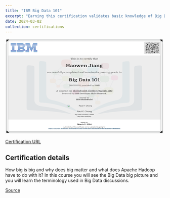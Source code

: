 ```yaml
---
title: "IBM Big Data 101"
excerpt: "Earning this certification validates basic knowledge of Big Data terminology and toolset.<br/><img src='/images/ibm-big-data-101.png'>"
date: 2024-03-02
collection: certifications
---
```


![](/images/ibm-big-data-101.png)

[Certification URL](https://courses.skillsbuild.skillsnetwork.site/certificates/8aeafe24baf143138ab95d1c908bbb02)

## Certification details

How big is big and why does big matter and what does Apache Hadoop have to do with it? In this course you will see the Big Data big picture and you will learn the terminology used in Big Data discussions.

[Source](https://skills.yourlearning.ibm.com/activity/SN-COURSE-V1:COGNITIVECLASS+BD0101EN+V2)
<!--stackedit_data:
eyJoaXN0b3J5IjpbMTU3MjYwMzIxOV19
-->